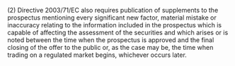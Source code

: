 (2) Directive 2003/71/EC also requires publication of supplements to the prospectus mentioning every significant new factor, material mistake or inaccuracy relating to the information included in the prospectus which is capable of affecting the assessment of the securities and which arises or is noted between the time when the prospectus is approved and the final closing of the offer to the public or, as the case may be, the time when trading on a regulated market begins, whichever occurs later.